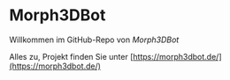 # Morph3DBot

Willkommen im GitHub-Repo von *Morph3DBot*

Alles zu, Projekt finden Sie unter [https://morph3dbot.de/](https://morph3dbot.de/)
